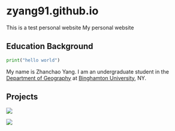 # zyang91.github.io
This is a test personal website
My personal website

## Education Background

```python
print("hello world")
```

My name is Zhanchao Yang. I am an undergraduate student in the [Department of Geography](https://www.binghamton.edu/geography/) at [Binghamton University](https://www.binghamton.edu/), NY.


## Projects


![](https://upload.wikimedia.org/wikipedia/commons/thumb/f/f9/Physical_World_Map.svg/440px-Physical_World_Map.svg.png)

![](https://media.tenor.com/dY7TcEnLsjYAAAAd/geography-geography-now.gif)

